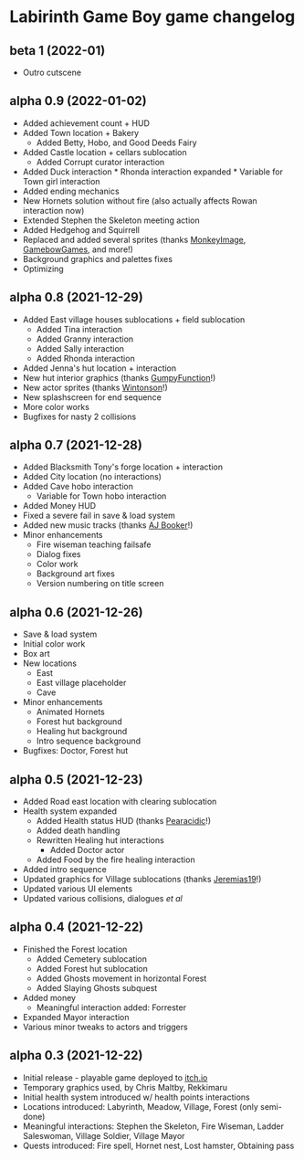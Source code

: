 Labirinth Game Boy game changelog
=====
## beta 1 (2022-01)
* Outro cutscene


## alpha 0.9 (2022-01-02)

* Added achievement count + HUD
* Added Town location + Bakery
	* Added Betty, Hobo, and Good Deeds Fairy
* Added Castle location + cellars sublocation
	* Added Corrupt curator interaction
* Added Duck interaction
		* Rhonda interaction expanded
		* Variable for Town girl interaction
* Added ending mechanics
* New Hornets solution without fire (also actually affects Rowan interaction now)
* Extended Stephen the Skeleton meeting action
* Added Hedgehog and Squirrell
* Replaced and added several sprites (thanks [MonkeyImage](https://monkeyimage.itch.io/world-tilesets-remastered), [GamebowGames](https://gamebowgames.itch.io/16x16-small-animals-for-use-with-gbstudio), and more!)
* Background graphics and palettes fixes
* Optimizing

## alpha 0.8 (2021-12-29)

* Added East village houses sublocations + field sublocation
	* Added Tina interaction
	* Added Granny interaction
	* Added Sally interaction
	* Added Rhonda interaction
* Added Jenna's hut location + interaction
* New hut interior graphics (thanks [GumpyFunction](https://gumpyfunction.itch.io/)!)
* New actor sprites (thanks [Wintonson](https://wintonson.itch.io/gb-studio-sprites)!)
* New splashscreen for end sequence
* More color works
* Bugfixes for nasty 2 collisions

## alpha 0.7 (2021-12-28)

* Added Blacksmith Tony's forge location + interaction
* Added City location (no interactions)
* Added Cave hobo interaction
	* Variable for Town hobo interaction
* Added Money HUD
* Fixed a severe fail in save & load system
* Added new music tracks (thanks [AJ Booker](https://ajbooker.itch.io/fantasypack)!)
* Minor enhancements
	* Fire wiseman teaching failsafe
	* Dialog fixes
	* Color work
	* Background art fixes
	* Version numbering on title screen

## alpha 0.6 (2021-12-26)

* Save & load system
* Initial color work
* Box art
* New locations
	* East
	* East village placeholder
	* Cave
* Minor enhancements
	* Animated Hornets
	* Forest hut background
	* Healing hut background
	* Intro sequence background
* Bugfixes: Doctor, Forest hut

## alpha 0.5 (2021-12-23)

* Added Road east location with clearing sublocation
* Health system expanded
  * Added Health status HUD (thanks [Pearacidic](https://gbstudiocentral.com/tips/basics-creating-a-hud/)!)
  * Added death handling
  * Rewritten Healing hut interactions
	* Added Doctor actor
  * Added Food by the fire healing interaction
* Added intro  sequence
* Updated graphics for Village sublocations (thanks [Jeremias19](https://jeremias19.itch.io/)!)
* Updated various UI elements
* Updated various collisions, dialogues _et al_

## alpha 0.4 (2021-12-22)

* Finished the Forest location
  * Added Cemetery sublocation
  * Added Forest hut sublocation
  * Added Ghosts movement in horizontal Forest
  * Added Slaying Ghosts subquest
* Added money
  * Meaningful interaction added: Forrester
* Expanded Mayor interaction
* Various minor tweaks to actors and triggers

## alpha 0.3 (2021-12-22)

* Initial release - playable game deployed to [itch.io](https://godai78.itch.io/labirinth)
* Temporary graphics used, by Chris Maltby, Rekkimaru
* Initial health system introduced w/ health points interactions
* Locations introduced: Labyrinth, Meadow, Village, Forest (only semi-done)
* Meaningful interactions: Stephen the Skeleton, Fire Wiseman, Ladder Saleswoman, Village Soldier, Village Mayor
* Quests introduced: Fire spell, Hornet nest, Lost hamster, Obtaining pass
